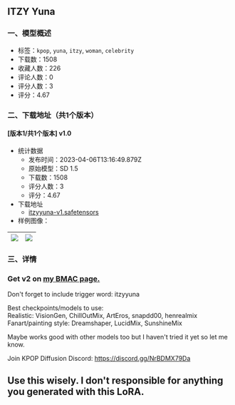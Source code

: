 ## ITZY Yuna
### 一、模型概述

- 标签：`kpop`, `yuna`, `itzy`, `woman`, `celebrity`
- 下载数：1508
- 收藏人数：226
- 评论人数：0
- 评分人数：3
- 评分：4.67

### 二、下载地址（共1个版本）

#### [版本1/共1个版本] v1.0

- 统计数据
  - 发布时间：2023-04-06T13:16:49.879Z
  - 原始模型：SD 1.5
  - 下载数：1508
  - 评分人数：3
  - 评分：4.67
- 下载地址
  - [itzyyuna-v1.safetensors](https://civitai.com/api/download/models/38139)
- 样例图像：

| <img src="https://image.civitai.com/xG1nkqKTMzGDvpLrqFT7WA/b539094b-caa9-4b6a-2f02-826eeb1fda00/width=450/421744.jpeg" /> | <img src="https://image.civitai.com/xG1nkqKTMzGDvpLrqFT7WA/cfef83a8-f58f-46e0-178c-137088e5d400/width=450/421748.jpeg" /> |
| ---- | ---- |


### 三、详情
<h3>Get v2 on <a target="_blank" rel="ugc" href="https://www.buymeacoffee.com/alelele/extras">my BMAC page.</a></h3><p></p><p>Don't forget to include trigger word: itzyyuna</p><p></p><p>Best checkpoints/models to use:<br />Realistic: VisionGen, ChillOutMix, ArtEros, snapdd00, henrealmix<br />Fanart/painting style: Dreamshaper, LucidMix, SunshineMix</p><p>Maybe works good with other models too but I haven't tried it yet so let me know.</p><p></p><p>Join KPOP Diffusion Discord: <a target="_blank" rel="ugc" href="https://discord.gg/NrBDMX79Da">https://discord.gg/NrBDMX79Da</a></p><p></p><h2>Use this wisely. I don't responsible for anything you generated with this LoRA.</h2>